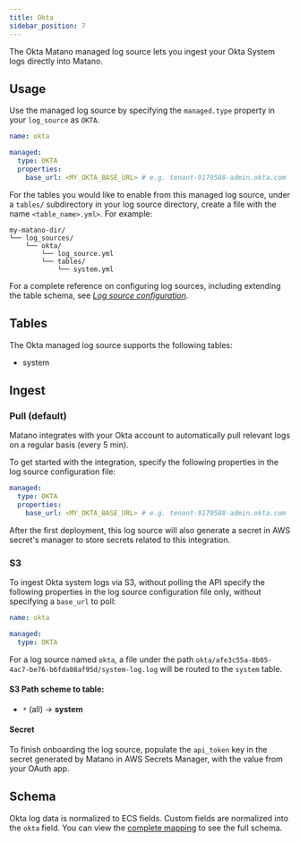 ```yaml
---
title: Okta
sidebar_position: 7
---
```


The Okta Matano managed log source lets you ingest your Okta System logs directly into Matano.

## Usage

Use the managed log source by specifying the `managed.type` property in your `log_source` as `OKTA`.

```yml
name: okta

managed:
  type: OKTA
  properties:
    base_url: <MY_OKTA_BASE_URL> # e.g. tenant-9179588-admin.okta.com
```

For the tables you would like to enable from this managed log source, under a `tables/` subdirectory in your log source directory, create a file with the name `<table_name>.yml>`. For example:

```
my-matano-dir/
└── log_sources/
    └── okta/
        └── log_source.yml
        └── tables/
            └── system.yml
```

For a complete reference on configuring log sources, including extending the table schema, see [_Log source configuration_](../configuration.md).

## Tables

The Okta managed log source supports the following tables:

- system

## Ingest

### Pull (default)

Matano integrates with your Okta account to automatically pull relevant logs on a regular basis (every 5 min).

To get started with the integration, specify the following properties in the log source configuration file:

```yml
managed:
  type: OKTA
  properties:
    base_url: <MY_OKTA_BASE_URL> # e.g. tenant-9179588-admin.okta.com
```

After the first deployment, this log source will also generate a secret in AWS secret's manager to store secrets related to this integration.

### S3

To ingest Okta system logs via S3, without polling the API specify the following properties in the log source configuration file only, without specifying a `base_url` to poll:

```yml
name: okta

managed:
  type: OKTA
```

For a log source named `okta`, a file under the path `okta/afe3c55a-8b05-4ac7-be76-b6fda08af95d/system-log.log` will be routed to the `system` table.

#### S3 Path scheme to table:

- `*` (all) -> **system**

#### Secret

To finish onboarding the log source, populate the `api_token` key in the secret generated by Matano in AWS Secrets Manager, with the value from your OAuth app.

## Schema

Okta log data is normalized to ECS fields. Custom fields are normalized into the `okta` field. You can view the [complete mapping][1] to see the full schema.

[1]: https://github.com/matanolabs/matano/blob/main/data/managed/log_sources/okta/tables/system.yml